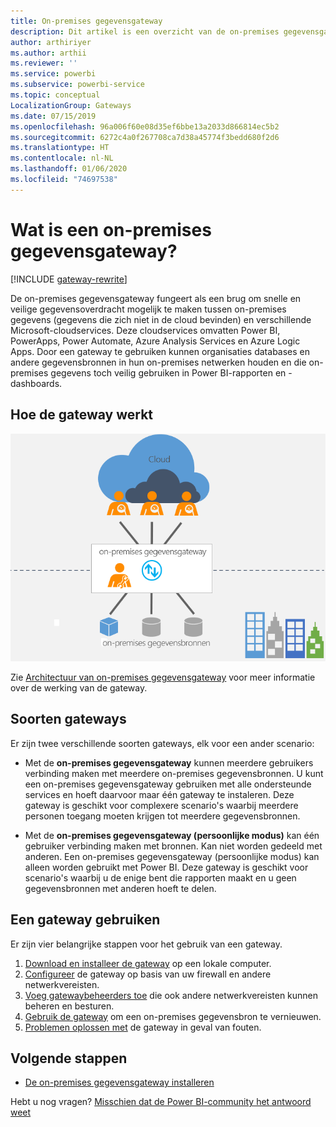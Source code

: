 ```yaml
---
title: On-premises gegevensgateway
description: Dit artikel is een overzicht van de on-premises gegevensgateway voor Power BI. U kunt deze gateway gebruiken om te werken met DirectQuery-gegevensbronnen. U kunt deze gateway ook gebruiken om cloud-gegevenssets te vernieuwen met on-premises gegevens.
author: arthiriyer
ms.author: arthii
ms.reviewer: ''
ms.service: powerbi
ms.subservice: powerbi-service
ms.topic: conceptual
LocalizationGroup: Gateways
ms.date: 07/15/2019
ms.openlocfilehash: 96a006f60e08d35ef6bbe13a2033d866814ec5b2
ms.sourcegitcommit: 6272c4a0f267708ca7d38a45774f3bedd680f2d6
ms.translationtype: HT
ms.contentlocale: nl-NL
ms.lasthandoff: 01/06/2020
ms.locfileid: "74697538"
---
```

# <a name="what-is-an-on-premises-data-gateway"></a>Wat is een on-premises gegevensgateway?

[!INCLUDE [gateway-rewrite](includes/gateway-rewrite.md)]

De on-premises gegevensgateway fungeert als een brug om snelle en veilige gegevensoverdracht mogelijk te maken tussen on-premises gegevens (gegevens die zich niet in de cloud bevinden) en verschillende Microsoft-cloudservices. Deze cloudservices omvatten Power BI, PowerApps, Power Automate, Azure Analysis Services en Azure Logic Apps. Door een gateway te gebruiken kunnen organisaties databases en andere gegevensbronnen in hun on-premises netwerken houden en die on-premises gegevens toch veilig gebruiken in Power BI-rapporten en -dashboards.

## <a name="how-the-gateway-works"></a>Hoe de gateway werkt

![Overzicht van de gateway](media/service-gateway-onprem/on-premises-data-gateway.png)

Zie [Architectuur van on-premises gegevensgateway](/data-integration/gateway/service-gateway-onprem-indepth) voor meer informatie over de werking van de gateway.

## <a name="types-of-gateways"></a>Soorten gateways

Er zijn twee verschillende soorten gateways, elk voor een ander scenario:

* Met de **on-premises gegevensgateway** kunnen meerdere gebruikers verbinding maken met meerdere on-premises gegevensbronnen. U kunt een on-premises gegevensgateway gebruiken met alle ondersteunde services en hoeft daarvoor maar één gateway te instaleren. Deze gateway is geschikt voor complexere scenario's waarbij meerdere personen toegang moeten krijgen tot meerdere gegevensbronnen.

* Met de **on-premises gegevensgateway (persoonlijke modus)** kan één gebruiker verbinding maken met bronnen. Kan niet worden gedeeld met anderen. Een on-premises gegevensgateway (persoonlijke modus) kan alleen worden gebruikt met Power BI. Deze gateway is geschikt voor scenario's waarbij u de enige bent die rapporten maakt en u geen gegevensbronnen met anderen hoeft te delen.

## <a name="use-a-gateway"></a>Een gateway gebruiken

Er zijn vier belangrijke stappen voor het gebruik van een gateway.

1. [Download en installeer de gateway](/data-integration/gateway/service-gateway-install) op een lokale computer.
1. [Configureer](/data-integration/gateway/service-gateway-app) de gateway op basis van uw firewall en andere netwerkvereisten.
1. [Voeg gatewaybeheerders toe](/data-integration/gateway/service-gateway-manage) die ook andere netwerkvereisten kunnen beheren en besturen.
1. [Gebruik de gateway](service-gateway-sql-tutorial.md) om een on-premises gegevensbron te vernieuwen.
1. [Problemen oplossen met](service-gateway-onprem-tshoot.md) de gateway in geval van fouten.

## <a name="next-steps"></a>Volgende stappen

* [De on-premises gegevensgateway installeren](/data-integration/gateway/service-gateway-install)

Hebt u nog vragen? [Misschien dat de Power BI-community het antwoord weet](https://community.powerbi.com/)
